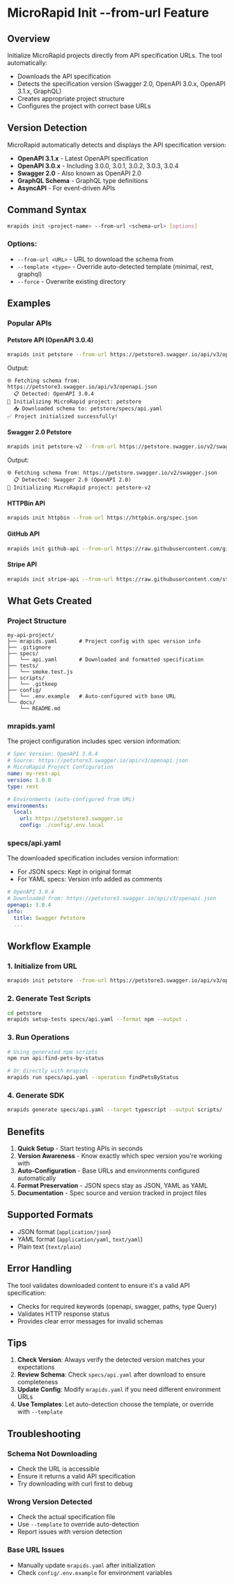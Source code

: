 # MicroRapid Init --from-url Feature

## Overview
Initialize MicroRapid projects directly from API specification URLs. The tool automatically:
- Downloads the API specification
- Detects the specification version (Swagger 2.0, OpenAPI 3.0.x, OpenAPI 3.1.x, GraphQL)
- Creates appropriate project structure
- Configures the project with correct base URLs

## Version Detection
MicroRapid automatically detects and displays the API specification version:

- **OpenAPI 3.1.x** - Latest OpenAPI specification
- **OpenAPI 3.0.x** - Including 3.0.0, 3.0.1, 3.0.2, 3.0.3, 3.0.4
- **Swagger 2.0** - Also known as OpenAPI 2.0
- **GraphQL Schema** - GraphQL type definitions
- **AsyncAPI** - For event-driven APIs

## Command Syntax

```bash
mrapids init <project-name> --from-url <schema-url> [options]
```

### Options:
- `--from-url <URL>` - URL to download the schema from
- `--template <type>` - Override auto-detected template (minimal, rest, graphql)
- `--force` - Overwrite existing directory

## Examples

### Popular APIs

#### Petstore API (OpenAPI 3.0.4)
```bash
mrapids init petstore --from-url https://petstore3.swagger.io/api/v3/openapi.json
```
Output:
```
🌐 Fetching schema from: https://petstore3.swagger.io/api/v3/openapi.json
  📋 Detected: OpenAPI 3.0.4
🚀 Initializing MicroRapid project: petstore
  📥 Downloaded schema to: petstore/specs/api.yaml
✅ Project initialized successfully!
```

#### Swagger 2.0 Petstore
```bash
mrapids init petstore-v2 --from-url https://petstore.swagger.io/v2/swagger.json
```
Output:
```
🌐 Fetching schema from: https://petstore.swagger.io/v2/swagger.json
  📋 Detected: Swagger 2.0 (OpenAPI 2.0)
🚀 Initializing MicroRapid project: petstore-v2
```

#### HTTPBin API
```bash
mrapids init httpbin --from-url https://httpbin.org/spec.json
```

#### GitHub API
```bash
mrapids init github-api --from-url https://raw.githubusercontent.com/github/rest-api-description/main/descriptions/api.github.com/api.github.com.json
```

#### Stripe API
```bash
mrapids init stripe-api --from-url https://raw.githubusercontent.com/stripe/openapi/master/openapi/spec3.json
```

## What Gets Created

### Project Structure
```
my-api-project/
├── mrapids.yaml       # Project config with spec version info
├── .gitignore
├── specs/
│   └── api.yaml       # Downloaded and formatted specification
├── tests/
│   └── smoke.test.js
├── scripts/
│   └── .gitkeep
├── config/
│   └── .env.example   # Auto-configured with base URL
└── docs/
    └── README.md
```

### mrapids.yaml
The project configuration includes spec version information:
```yaml
# Spec Version: OpenAPI 3.0.4
# Source: https://petstore3.swagger.io/api/v3/openapi.json
# MicroRapid Project Configuration
name: my-rest-api
version: 1.0.0
type: rest

# Environments (auto-configured from URL)
environments:
  local:
    url: https://petstore3.swagger.io
    config: ./config/.env.local
```

### specs/api.yaml
The downloaded specification includes version information:
- For JSON specs: Kept in original format
- For YAML specs: Version info added as comments
```yaml
# OpenAPI 3.0.4
# Downloaded from: https://petstore3.swagger.io/api/v3/openapi.json
openapi: 3.0.4
info:
  title: Swagger Petstore
  ...
```

## Workflow Example

### 1. Initialize from URL
```bash
mrapids init petstore --from-url https://petstore3.swagger.io/api/v3/openapi.json
```

### 2. Generate Test Scripts
```bash
cd petstore
mrapids setup-tests specs/api.yaml --format npm --output .
```

### 3. Run Operations
```bash
# Using generated npm scripts
npm run api:find-pets-by-status

# Or directly with mrapids
mrapids run specs/api.yaml --operation findPetsByStatus
```

### 4. Generate SDK
```bash
mrapids generate specs/api.yaml --target typescript --output scripts/
```

## Benefits

1. **Quick Setup** - Start testing APIs in seconds
2. **Version Awareness** - Know exactly which spec version you're working with
3. **Auto-Configuration** - Base URLs and environments configured automatically
4. **Format Preservation** - JSON specs stay as JSON, YAML as YAML
5. **Documentation** - Spec source and version tracked in project files

## Supported Formats

- JSON format (`application/json`)
- YAML format (`application/yaml`, `text/yaml`)
- Plain text (`text/plain`)

## Error Handling

The tool validates downloaded content to ensure it's a valid API specification:
- Checks for required keywords (openapi, swagger, paths, type Query)
- Validates HTTP response status
- Provides clear error messages for invalid schemas

## Tips

1. **Check Version**: Always verify the detected version matches your expectations
2. **Review Schema**: Check `specs/api.yaml` after download to ensure completeness
3. **Update Config**: Modify `mrapids.yaml` if you need different environment URLs
4. **Use Templates**: Let auto-detection choose the template, or override with `--template`

## Troubleshooting

### Schema Not Downloading
- Check the URL is accessible
- Ensure it returns a valid API specification
- Try downloading with curl first to debug

### Wrong Version Detected
- Check the actual specification file
- Use `--template` to override auto-detection
- Report issues with version detection

### Base URL Issues
- Manually update `mrapids.yaml` after initialization
- Check `config/.env.example` for environment variables